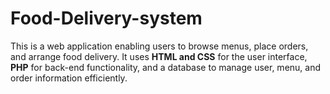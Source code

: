 # Food-Delivery-system
This is a web application enabling users to browse menus, place orders, and arrange food delivery. It uses **HTML and CSS** for the user interface, **PHP** for back-end functionality, and a database to manage user, menu, and order information efficiently.
